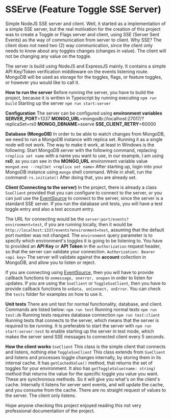 # SSErve (Feature Toggle SSE Server)
Simple NodeJS SSE server and client.  Well, it started as a implementation of a simple SSE server, but the real motivation for the creation of this project was to create a Toggle or Flags server and client, using SSE (Server Sent Events) as the way of communication from server to client.  Why SSE?  The client does not need two (2) way communication, since the client only needs to know about any toggles changes (changes in value).  The client will not be changing any value on the toggle.

The server is build using NodeJS and ExpressJS mainly.  It contains a simple API Key/Token verification middleware on the events listening route. MongoDB will be used as storage for the toggles, flags, or feature toggles, or however you would like to call it.

**How to run the server**
Before running the server, you have to build the project, because it is written in Typescript by running executing
```npm run build```
Starting up the server
```npm run start:server```

**Configuration**
The server can be configured using **environment variables**
**SERVER_PORT**=1337
**MONGO_URL**=mongodb://localhost:27017/?replicaSet=rs0
**MONGO_DBNAME**=sserve
**SSE_CLIENT_RETRY**=60000

**Database (MongoDB)**
In order to be able to watch changes from MongoDB, we need to run a MongoDB instance with replica set.  Running it as a single node will not work.  The way to make it work, at least in Windows is the following:
Start MongoDB server with the following command, replacing ```<replica set name``` with a name you want to use, in our example, I am using **rs0**, as you can see in the **MONGO_URL** environment variable value
```mongod.exe --replSet <replica set name>```
After starting up, login into your MongoDB instance using ```mongo``` shell command.  While in shell, run the command:
```rs.initiate()```
After doing that, you are already set.

**Client (Connecting to the server)**
In the project, there is already a class ```SseClient``` provided that you can configure to connect to the server, or you can just use the [EventSource](https://developer.mozilla.org/en-US/docs/Web/API/EventSource) to connect to the server, since the server is a standard SSE server.  If you run the database unit tests, you will have a test toggle entry and also a test account entry.

The URL for connecting would be the ```server:port/events?environment=test```, if you are running locally, then it would be ```http://localhost:1337/events?environment=test```, assuming that the default port number was not changed.  The ```environment``` query parameter is to specify which environment's toggles it is going to be listening to.  You have to provided an **API Key** or **API Token** in the ```authorization``` request header, so that the server can validate your connection.  ```Authorization: Bearer <api key>```  The server will validate against the **account** collection in MongoDB, and allow you to listen or reject.

If you are connecting using [EventSource](https://developer.mozilla.org/en-US/docs/Web/API/EventSource), then you will have to provide callback functions to ```onmessage, onerror, onopen``` in order to listen for updates.  If you are using the ```SseClient``` or ```ToggleSseClient```, then you have to provide callback functions to ```onData, onConnect, onError```.  You can check the ```tests``` folder for examples on how to use it.

**Unit tests**
There are unit test for normal functionality, database, and client.  Commands are listed below:
```npm run test``` Running normal tests
```npm run test:db```  Running tests requires database connection
```npm run test:client```  Running tests that connects to the server, which means that the server is required to be running.  It is preferable to start the server with ```npm run start:server:test``` to enable starting up the server in test mode, which makes the server send SSE messages to connected client every 5 seconds.

**How the client works**
```SseClient```
This class is the simple client that connects and listens, nothing else
```ToggleSseClient```
This class extends from ```SseClient``` and listens and processes toggle changes internally, by storing them in its internal cache.  It has ```getCachedValue()``` method, that returns the set of toggles for your environment.  It also has ```getToggleValue(name: string)``` method that returns the value for the specific toggle you value you want.  These are synchronous methods.  So it will give you what's on the client's cache.  Internally it listens for server sent events, and will update the cache, and you consume from the cache.  There are no straight request of values to the server.  The client only listens.

Hope anyone checking this project enjoyed reading this not very professional documentation of the project.
